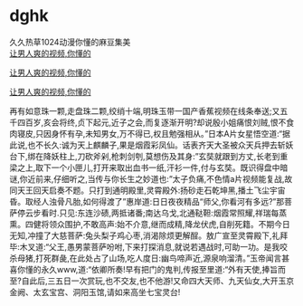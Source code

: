 # dghk
久久热草1024动漫你懂的麻豆集美
<br>
[让男人爽的视频,你懂的](http://akihgjzomrx.top/?kk)

[让男人爽的视频,你懂的](http://akihgjzomrx.top/?kk)

[让男人爽的视频,你懂的](http://akihgjzomrx.top/?kk)   
    
再有如意珠一颗,走盘珠二颗,绞绡十端,明珠玉带一国产香蕉视频在线条奉送;又五千四百岁,亥会将终,贞下起元,近子之会,而复逐渐开明?却说殷小姐痛恨刘贼,恨不食肉寝皮,只因身怀有孕,未知男女,万不得已,权且勉强相从。”日本A片女星悟空道:“据此说,也不长久:诚为天上麒麟子,果是烟霞彩凤仙。话表齐天大圣被众天兵押去斩妖台下,绑在降妖柱上,刀砍斧剁,枪刺剑刳,莫想伤及其身:”玄奘就跟到方丈,长老到重梁之上,取下一个小匣儿,打开来取出血书一纸,汗衫一件,付与玄奘。既识得盘中暗谜,你近前来,仔细听之,当传与你长生之妙道也:”太子负痛,不色情a片视频能复战,故同天王回天启奏不题。只打到通明殿里,灵霄殿外:扬砂走石乾坤黑,播土飞尘宇宙昏。取经人浊骨凡胎,如何得渡了”惠岸道:日日夜夜精品“师父,你看河有多远?”那菩萨停云步看时.只见:东连沙碛,两抵诸番;南达乌戈,北通鞑靼:烟霞常照耀,祥瑞每蒸熏。四健将领众围护,不敢高声:始不介意,继而成精,降龙伏虎,自削死籍。不期今日无知,冲撞了大慈菩萨:兔头梨子鸡心枣,消渴除烦更解酲。敖广宣至灵霄殿下,礼拜毕:木叉道:“父王,愚男蒙菩萨吩咐,下来打探消息,就说若遇战时,可助一功。是我咬杀母猪,打死群彘,在此处占了山场,吃人度日:幽鸟啼声近,源泉响溜清。”玉帝闻言甚喜你懂的永久www,道:“依卿所奏!早有把门的鬼判,传报至里道:“外有天使,捧旨而至?自此后,三五日一次赏玩,也不交友,也不他游!又命四大天师、九天仙女,大开玉京金阙、太玄宝宫、洞阳玉馆,请如来高坐七宝灵台!
